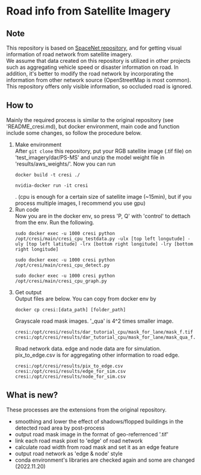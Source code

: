 # Road info from Satellite Imagery
## Note
This repository is based on [SpaceNet repository](https://github.com/avanetten/cresi), and for getting visual information of road network from satellite imagery.  
We assume that data created on this repository is utilized in other projects such as aggregating vehicle speed or disaster information on road. In addition, it's better to modify the road network by incorporating the information from other network source (OpenStreetMap is most common). This repository offers only visible information, so occluded road is ignored.  

## How to
Mainly the required process is similar to the original repository (see 'README_cresi.md), but docker environment, main code and function include some changes, so follow the procedure below.  
1. Make environment  
    After ```git clone``` this repository, put your RGB satellite image (.tif file) on 'test_imagery/dar/PS-MS' and unzip the model weight file in 'results/aws_weights/'. Now you can run  
    ```
    docker build -t cresi ./

    nvidia-docker run -it cresi
    ```
    . (cpu is enough for a certain size of satellite image (~15min), but if you process multiple images, I recommend you use gpu)  
2. Run code  
    Now you are in the docker env, so press 'P, Q' with 'control' to dettach from the env. Run the following.  
    ```
    sudo docker exec -u 1000 cresi python /opt/cresi/main/cresi_cpu_testdata.py -ulx [top left longutude] -uly [top left latitude] -lrx [bottom right longitude] -lry [bottom right longitude]  

    sudo docker exec -u 1000 cresi python /opt/cresi/main/cresi_cpu_detect.py  

    sudo docker exec -u 1000 cresi python /opt/cresi/main/cresi_cpu_graph.py
    ```
3. Get output  
    Output files are below. You can copy from docker env by 
    ```
    docker cp cresi:[data_path] [folder_path]
    ```
    Grayscale road mask images. '_qua' is 4^2 times smaller image. 
    ```
    cresi:/opt/cresi/results/dar_tutorial_cpu/mask_for_lane/mask_f.tif
    cresi:/opt/cresi/results/dar_tutorial_cpu/mask_for_lane/mask_qua_f.tif
    ```
    Road network data. edge and node data are for simulation. pix_to_edge.csv is for aggregating other information to road edge.  
    ```
    cresi:/opt/cresi/results/pix_to_edge.csv
    cresi:/opt/cresi/results/edge_for_sim.csv
    cresi:/opt/cresi/results/node_for_sim.csv
    ```

## What is new?  
These processes are the extensions from the original repository.  

- smoothing and lower the effect of shadows/flopped buildings in the detected road area by post-process
- output road mask image in the format of geo-referrenced '.tif'
- link each road mask pixel to 'edge' of road network
- calculate road width from road mask and set it as an edge feature
- output road network as 'edge & node' style
- conda environment's libraries are checked again and some are changed (2022.11.20)